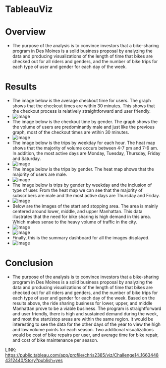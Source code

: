 # TableauViz
# Overview
  - The purpose of the analysis is to convince investors that a bike-sharing program in Des Moines is a solid business proposal by analyzing the data and producing visualizations of the length of time that bikes are checked out for all riders and genders, and the number of bike trips for each type of user and gender for each day of the week.
# Results
  - The image below is the average checkout time for users. The graph shows that the checkout times are within 30 minutes. This shows that the checkout process is relatively straightforward and user friendly.
  - ![image](https://user-images.githubusercontent.com/107594143/190917898-878cd2b0-e8a0-4126-beb5-9ec34cedbfed.png)
  - The image below is the checkout time by gender. The graph shows the the volume of users are predominantly male and just like the previous graph, most of the checkout times are wtihin 30 minutes. 
  - ![image](https://user-images.githubusercontent.com/107594143/190918093-b4d1f75b-e116-45a4-b0a7-984bca7b98cc.png)
  - The image below is the trips by weekday for each hour. The heat map shows that the majority of volume occurs between 4-7 pm and 7-9 am. In addition, the most active days are Monday, Tuesday,  Thursday, Friday and Saturday. 
  - ![image](https://user-images.githubusercontent.com/107594143/190918213-63cce20f-31b6-419e-bad2-fef43a5e588b.png)
  - The image below is the trips by gender. The heat map shows that the majority of users are male. 
  - ![image](https://user-images.githubusercontent.com/107594143/190918281-3d06b9ab-c557-4b92-a22f-fe26eca43479.png)
  - The image below is trips by gender by weekday and the inclusion of type of user. From the heat map we can see that the majority of subscribers are male and the most active days are Thursday and Friday. 
  - ![image](https://user-images.githubusercontent.com/107594143/190918359-8563a981-7236-440e-9fc9-6403382b15d4.png)
  - Below are the images of the start and stopping area. The area is mainly centered around lower, middle, and upper Manhattan. This data illustrates that the need for bike sharing is high demand in this area. Which makes sense to the heavy volume of traffic in the city.
  - ![image](https://user-images.githubusercontent.com/107594143/190918643-9c731ddc-3d61-4013-baf1-04bc34c5c09d.png)
  - ![image](https://user-images.githubusercontent.com/107594143/190918651-0f5cf306-5c00-4ea7-b592-70fd89df4059.png)
  - Finally, this is the summary dashboard for all the images displayed.
  - ![image](https://user-images.githubusercontent.com/107594143/190919256-b2d81997-4793-4103-84f6-00d441e7a7a7.png)

# Conclusion
  - The purpose of the analysis is to convince investors that a bike-sharing program in Des Moines is a solid business proposal by analyzing the data and producing visualizations of the length of time that bikes are checked out for all riders and genders, and the number of bike trips for each type of user and gender for each day of the week. Based on the results above, the ride sharing business for lower, upper, and middle Manhattan prove to be a viable business. The program is straightforward and user friendly, there is high and sustained demand during the week, and most the start/stop areas are within the same region. It would be interesting to see the data for the other days of the year to view the high and low volume points for each season. Two additional visualizations would be cost of bike repairs per user, and average time for bike repair, and cost of bike maintenance per season. 

LINK: https://public.tableau.com/app/profile/chris2385/viz/Challenge14_16634484312440/Story?publish=yes
